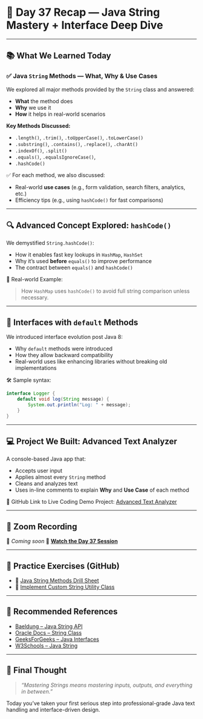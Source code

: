 # 🧠 Day 37 Recap — Java String Mastery + Interface Deep Dive

---

## 📚 **What We Learned Today**

### ✅ Java `String` Methods — What, Why & Use Cases

We explored all major methods provided by the `String` class and answered:

* **What** the method does
* **Why** we use it
* **How** it helps in real-world scenarios

**Key Methods Discussed:**

* `.length()`, `.trim()`, `.toUpperCase()`, `.toLowerCase()`
* `.substring()`, `.contains()`, `.replace()`, `.charAt()`
* `.indexOf()`, `.split()`
* `.equals()`, `.equalsIgnoreCase()`,
* `.hashCode()`

✅ For each method, we also discussed:

* Real-world **use cases** (e.g., form validation, search filters, analytics, etc.)
* Efficiency tips (e.g., using `hashCode()` for fast comparisons)

---

## 🔍 **Advanced Concept Explored: `hashCode()`**

We demystified `String.hashCode()`:

* How it enables fast key lookups in `HashMap`, `HashSet`
* Why it’s used **before** `equals()` to improve performance
* The contract between `equals()` and `hashCode()`

🔁 Real-world Example:

> How `HashMap` uses `hashCode()` to avoid full string comparison unless necessary.

---

## 🤖 **Interfaces with `default` Methods**

We introduced interface evolution post Java 8:

* Why `default` methods were introduced
* How they allow backward compatibility
* Real-world uses like enhancing libraries without breaking old implementations

🛠️ Sample syntax:

```java
interface Logger {
    default void log(String message) {
        System.out.println("Log: " + message);
    }
}
```

---

## 💻 **Project We Built: Advanced Text Analyzer**

A console-based Java app that:

* Accepts user input
* Applies almost every `String` method
* Cleans and analyzes text
* Uses in-line comments to explain **Why** and **Use Case** of each method

📎 GitHub Link to Live Coding Demo Project: [Advanced Text Analyzer](https://github.com/FW-Zalando-Java-Backend-Engineer/Text-Analyzer)

---

## 🎥 **Zoom Recording**

🔗 *Coming soon*
📌 **[Watch the Day 37 Session](https://us06web.zoom.us/rec/share/7x0x-KYg9H6WFvw7oJzXBxm7-16xz9GbLC2y0qLdEZjAx3Ygzbx8PNIlQnhZcOQz.kbbYprWsIu-AuO_d?startTime=1747037974000)**

---

## 🧪 **Practice Exercises (GitHub)**

* 🧠 [Java String Methods Drill Sheet](https://github.com/FW-Zalando-Java-Backend-Engineer/Java-String-Methods-Drill-Sheet)
* 🧪 [Implement Custom String Utility Class](https://github.com/FW-Zalando-Java-Backend-Engineer/Custom-String-Utility-Class)

---

## 📘 **Recommended References**

* [Baeldung – Java String API](https://www.baeldung.com/java-string-api)
* [Oracle Docs – String Class](https://docs.oracle.com/en/java/javase/11/docs/api/java.base/java/lang/String.html)
* [GeeksForGeeks – Java Interfaces](https://www.geeksforgeeks.org/interfaces-in-java/)
* [W3Schools – Java String](https://www.w3schools.com/java/java_strings.asp)

---

## 📌 Final Thought

> *“Mastering Strings means mastering inputs, outputs, and everything in between.”*

Today you’ve taken your first serious step into professional-grade Java text handling and interface-driven design.

